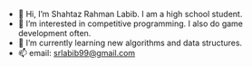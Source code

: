 - 👋 Hi, I’m Shahtaz Rahman Labib. I am a high school student.
- 👀 I’m interested in competitive programming. I also do game development often.
- 🌱 I’m currently learning new algorithms and data structures.
- 📫 email: srlabib99@gmail.com

<!---
srlabib/srlabib is a ✨ special ✨ repository because its `README.md` (this file) appears on your GitHub profile.
You can click the Preview link to take a look at your changes.
--->
